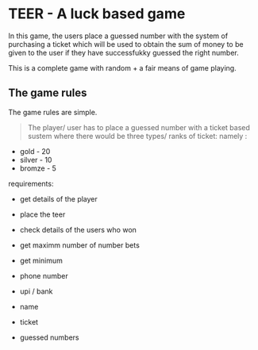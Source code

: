 # TEER - A luck based game
In this game, the users place a guessed number with the system of purchasing a ticket which will be used to obtain the sum of money to be given to the user if they have successfukky guessed the right number.

This is a complete game with random + a fair means of game playing.

## The game rules
The game rules are simple.
> The player/ user has to place a guessed number with a ticket based sustem where there would be three types/ ranks of ticket:
namely :
- gold - 20
- silver - 10
- bromze - 5


requirements:
- get details of the player
- place the teer
- check details of the users who won

- get maximm number of number bets
- get minimum

- phone number
- upi / bank
- name
- ticket
- guessed numbers